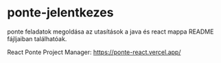 # ponte-jelentkezes
ponte feladatok megoldása
az utasítások a java és react mappa README fájljaiban találhatóak.

React Ponte Project Manager:
https://ponte-react.vercel.app/
